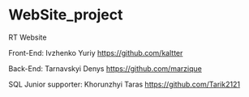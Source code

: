 # WebSite_project
RT Website

Front-End: Ivzhenko Yuriy https://github.com/kaltter


Back-End: Tarnavskyi Denys https://github.com/marzique


SQL Junior supporter: Khorunzhyi Taras https://github.com/Tarik2121
